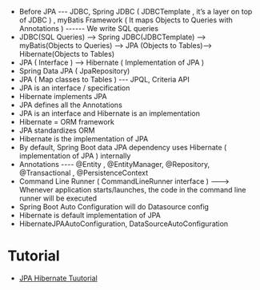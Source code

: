 * Before JPA --- JDBC, Spring JDBC ( JDBCTemplate , it’s a layer on top of JDBC ) , myBatis Framework ( It maps Objects to Queries with Annotations ) ------ We write SQL queries
* JDBC(SQL Queries) --> Spring JDBC(JDBCTemplate) --> myBatis(Objects to Queries) --> JPA (Objects to Tables)--> Hibernate(Objects to Tables)
* JPA ( Interface ) --> Hibernate ( Implementation of JPA )
* Spring Data JPA ( JpaRepository)
* JPA ( Map classes to Tables ) --- JPQL, Criteria API
* JPA is an interface / specification
* Hibernate implements JPA
* JPA defines all the Annotations
* JPA is an interface and Hibernate is an implementation
* Hibernate = ORM framework
* JPA standardizes ORM
* Hibernate is the implementation of JPA
* By default, Spring Boot data JPA dependency uses Hibernate ( implementation of JPA ) internally
* Annotations ---- @Entity , @EntityManager, @Repository, @Transactional , @PersistenceContext
* Command Line Runner ( CommandLineRunner interface ) ---> Whenever application starts/launches, the code in the command line runner will be executed
* Spring Boot Auto Configuration will do Datasource config
* Hibernate is default implementation of JPA
* HibernateJPAAutoConfiguration, DataSourceAutoConfiguration

# Tutorial
* [JPA Hibernate Tuutorial](https://www.springboottutorial.com/jpa-hibernate-tutorial-for-beginners)
